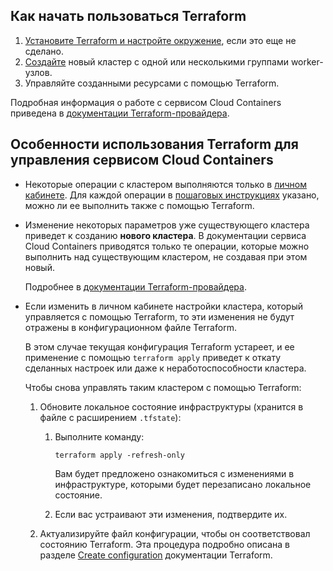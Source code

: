 ## Как начать пользоваться Terraform

1. [Установите Terraform и настройте окружение](/ru/tools-for-using-services/terraform/quick-start), если это еще не сделано.
1. [Создайте](../../create-cluster/create-terraform) новый кластер с одной или несколькими группами worker-узлов.
1. Управляйте созданными ресурсами с помощью Terraform.

Подробная информация о работе с сервисом Cloud Containers приведена в [документации Terraform-провайдера](https://github.com/vk-cs/terraform-provider-vkcs/tree/master/docs).

## Особенности использования Terraform для управления сервисом Cloud Containers

- Некоторые операции с кластером выполняются только в [личном кабинете](../../../../../tools-for-using-services/account). Для каждой операции в [пошаговых инструкциях](../../../service-management) указано, можно ли ее выполнить также с помощью Terraform.

- Изменение некоторых параметров уже существующего кластера приведет к созданию **нового кластера**. В документации сервиса Cloud Containers приводятся только те операции, которые можно выполнить над существующим кластером, не создавая при этом новый.

  Подробнее в [документации Terraform-провайдера](https://github.com/vk-cs/terraform-provider-vkcs/blob/master/docs/resources/kubernetes_cluster.md#argument-reference).

- Если изменить в личном кабинете настройки кластера, который управляется с помощью Terraform, то эти изменения не будут отражены в конфигурационном файле Terraform.

  В этом случае текущая конфигурация Terraform устареет, и ее применение с помощью `terraform apply` приведет к откату сделанных настроек или даже к неработоспособности кластера.

  Чтобы снова управлять таким кластером с помощью Terraform:

  1. Обновите локальное состояние инфраструктуры (хранится в файле с расширением `.tfstate`):

     1. Выполните команду:

        ```console
        terraform apply -refresh-only
        ```

        Вам будет предложено ознакомиться с изменениями в инфраструктуре, которыми будет перезаписано локальное состояние.

     1. Если вас устраивают эти изменения, подтвердите их.

  1. Актуализируйте файл конфигурации, чтобы он соответствовал состоянию Terraform. Эта процедура подробно описана в разделе [Create configuration](https://learn.hashicorp.com/tutorials/terraform/state-import?in=terraform/state#create-configuration) документации Terraform.
